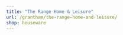 ```yaml
---
title: "The Range Home & Leisure"
url: /grantham/the-range-home-and-leisure/
shop: houseware
---
```

